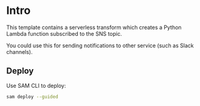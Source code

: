 # Intro

This template contains a serverless transform which creates a Python Lambda function subscribed to the SNS topic.

You could use this for sending notifications to other service (such as Slack channels).

## Deploy

Use SAM CLI to deploy:

```sh
sam deploy --guided
```